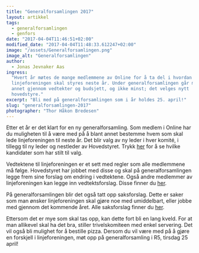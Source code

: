 ```yaml
---
title: "Generalforsamlingen 2017"
layout: artikkel
tags:
  - generalforsamlingen
  - genfors
date: "2017-04-04T11:46:51+02:00"
modified_date: "2017-04-04T11:48:33.612247+02:00"
image: "/assets/Generalforsamlingen.png"
image_alt: "Generalforsamlingen"
author:
  - Jonas Jevnaker Aas
ingress:
  "Hvert år møtes de mange medlemmene av Online for å ta del i hvordan
  linjeforeningen skal styres neste år. Under generalforsamlingen går man blant
  annet gjennom vedtekter og budsjett, og ikke minst; det velges nytt
  hovedstyre."
excerpt: "Bli med på generalforsamlingen som i år holdes 25. april!"
slug: "generalforsamlingen-2017"
photographer: "Thor Håkon Bredesen"
---
```


Etter et år er det klart for en ny generalforsamling. Som medlem i Online har du
muligheten til å være med på å blant annet bestemme hvem som skal lede
linjeforeningen til neste år. Det blir valg av ny leder i hver komité, i tillegg
til ny leder og nestleder av Hovedstyret. Trykk
[her](https://online.ntnu.no/wiki/online/generalforsamlingen/2017/valg/) for å
se hvilke kandidater som har stilt til valg.

Vedtektene til linjeforeningen er et sett med regler som alle medlemmene må
følge. Hovedstyret har jobbet med disse og skal på generalforsamlingen legge
frem sine forslag om endring i vedtektene. Også andre medlemmer av
linjeforeningen kan legge inn vedtektsforslag. Disse finner du
[her](https://online.ntnu.no/wiki/online/generalforsamlingen/2017/vedtekstforslag/).

På generalforsamlingen blir det også tatt opp saksforslag. Dette er saker som
man ønsker linjeforeningen skal gjøre noe med umiddelbart, eller jobbe med
gjennom det kommende året. Alle saksforslag finner du
[her](https://online.ntnu.no/wiki/online/generalforsamlingen/2017/saksforslag/).

Ettersom det er mye som skal tas opp, kan dette fort bli en lang kveld. For at
man allikevel skal ha det bra, stiller trivelskomiteen med enkel servering. Det
vil også bli mulighet for å bestille pizza. Dersom du vil være med på å gjøre en
forskjell i linjeforeningen, møt opp på generalforsamling i R5, tirsdag 25
april!
